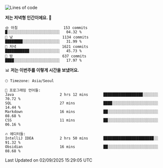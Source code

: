   <!--START_SECTION:waka-->
![Lines of code](https://img.shields.io/badge/%EC%A0%80%EB%8A%94%20%EC%97%AC%ED%83%9C%EA%B9%8C%EC%A7%80%20-1.9%20million%20%EC%A4%84%EC%9D%98%20%EC%BD%94%EB%93%9C%EB%A5%BC%20%EC%9E%91%EC%84%B1%ED%96%88%EC%96%B4%EC%9A%94.-blue)

**저는 저녁형 인간이에요. 🦉** 

```text
🌞 아침                     153 commits         █░░░░░░░░░░░░░░░░░░░░░░░░   04.32 % 
🌆 낮　                     1134 commits        ████████░░░░░░░░░░░░░░░░░   31.99 % 
🌃 저녁                     1621 commits        ███████████░░░░░░░░░░░░░░   45.73 % 
🌙 밤　                     637 commits         ████░░░░░░░░░░░░░░░░░░░░░   17.97 % 
```


📊 **저는 이번주를 이렇게 시간을 보냈어요.** 

```text
🕑︎ Timezone: Asia/Seoul

💬 프로그래밍 언어들: 
Java                     2 hrs 12 mins       ██████████████████░░░░░░░   70.72 % 
SQL                      27 mins             ████░░░░░░░░░░░░░░░░░░░░░   14.44 % 
Markdown                 16 mins             ██░░░░░░░░░░░░░░░░░░░░░░░   08.68 % 
CSS                      11 mins             ██░░░░░░░░░░░░░░░░░░░░░░░   06.16 % 

🔥 에디터들: 
IntelliJ IDEA            2 hrs 50 mins       ███████████████████████░░   91.32 % 
Obsidian                 16 mins             ██░░░░░░░░░░░░░░░░░░░░░░░   08.68 % 
```


 Last Updated on 02/09/2025 15:29:05 UTC
<!--END_SECTION:waka-->
